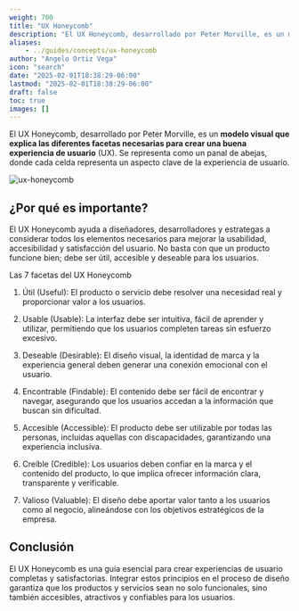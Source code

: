 ```yaml
---
weight: 700
title: "UX Honeycomb"
description: "El UX Honeycomb, desarrollado por Peter Morville, es un modelo visual que explica las diferentes facetas necesarias para crear una buena experiencia de usuario (UX). Se representa como un panal de abejas, donde cada celda representa un aspecto clave de la experiencia de usuario."
aliases:
    - ../guides/concepts/ux-honeycomb
author: "Angelo Ortiz Vega"
icon: "search"
date: "2025-02-01T18:38:29-06:00"
lastmod: "2025-02-01T18:38:29-06:00"
draft: false
toc: true
images: []
---
```


El UX Honeycomb, desarrollado por Peter Morville, es un **modelo visual que explica las diferentes facetas necesarias para crear una buena experiencia de usuario** (UX). Se representa como un panal de abejas, donde cada celda representa un aspecto clave de la experiencia de usuario.

![ux-honeycomb](https://res.cloudinary.com/dek4evg4t/image/upload/v1738688201/ux-arc/ux-honeycomb.png)

## ¿Por qué es importante?

El UX Honeycomb ayuda a diseñadores, desarrolladores y estrategas a considerar todos los elementos necesarios para mejorar la usabilidad, accesibilidad y satisfacción del usuario. No basta con que un producto funcione bien; debe ser útil, accesible y deseable para los usuarios.

Las 7 facetas del UX Honeycomb

1. Útil (Useful): El producto o servicio debe resolver una necesidad real y proporcionar valor a los usuarios.

2. Usable (Usable): La interfaz debe ser intuitiva, fácil de aprender y utilizar, permitiendo que los usuarios completen tareas sin esfuerzo excesivo.

3. Deseable (Desirable): El diseño visual, la identidad de marca y la experiencia general deben generar una conexión emocional con el usuario.

4. Encontrable (Findable): El contenido debe ser fácil de encontrar y navegar, asegurando que los usuarios accedan a la información que buscan sin dificultad.

5. Accesible (Accessible): El producto debe ser utilizable por todas las personas, incluidas aquellas con discapacidades, garantizando una experiencia inclusiva.

6. Creíble (Credible): Los usuarios deben confiar en la marca y el contenido del producto, lo que implica ofrecer información clara, transparente y verificable.

7. Valioso (Valuable): El diseño debe aportar valor tanto a los usuarios como al negocio, alineándose con los objetivos estratégicos de la empresa.

## Conclusión

El UX Honeycomb es una guía esencial para crear experiencias de usuario completas y satisfactorias. Integrar estos principios en el proceso de diseño garantiza que los productos y servicios sean no solo funcionales, sino también accesibles, atractivos y confiables para los usuarios.

